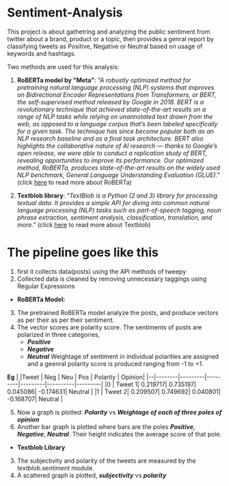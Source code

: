 # Sentiment-Analysis

This project is about gathetring and analyzing the public sentiment from twitter about a brand, product or a topic, then provides a genral report by classifying tweets as Positive, Negative or Neutral based on usage of keywords and hashtags.

Two methods are used for this analysis:

1. **RoBERTa model by "Meta"**: *"A robustly optimized method for pretraining natural language processing (NLP) systems that improves on Bidirectional Encoder Representations from Transformers, or BERT, the self-supervised method released by Google in 2018. BERT is a revolutionary technique that achieved state-of-the-art results on a range of NLP tasks while relying on unannotated text drawn from the web, as opposed to a language corpus that’s been labeled specifically for a given task. The technique has since become popular both as an NLP research baseline and as a final task architecture. BERT also highlights the collaborative nature of AI research — thanks to Google’s open release, we were able to conduct a replication study of BERT, revealing opportunities to improve its performance. Our optimized method, RoBERTa, produces state-of-the-art results on the widely used NLP benchmark, General Language Understanding Evaluation (GLUE)."*
(click [here](https://ai.facebook.com/blog/roberta-an-optimized-method-for-pretraining-self-supervised-nlp-systems/) to read more about RoBERTa)

2. **Textblob library**: *"TextBlob is a Python (2 and 3) library for processing textual data. It provides a simple API for diving into common natural language processing (NLP) tasks such as part-of-speech tagging, noun phrase extraction, sentiment analysis, classification, translation, and more."*
(click [here](https://textblob.readthedocs.io/en/dev/) to read more about Textblob)

# The pipeline goes like this

1. first it collects data(posts) using the API methods of tweepy
2. Collected data is cleaned by removing unnecessary taggings using Regular Expressions
* **RoBERTa Model:**
3. The pretrained RoBERTa model analyze the posts, and produce vectors as per their as per their sentiment.
4. The vector scores are polarity score. The sentiments of posts are polarized in three categories,
      * ***Positive***
      * ***Negative***
      * ***Neutral***
   Weightage of sentiment in individual polarities are assigned and a geenral polarity score is produced ranging from -1 to +1.
   
**Eg** 
|  |Tweet 	|  Neg    |	Neu     |	Pos     |	Polarity | 	Opinion|
|--|--------|---------|---------|---------|----------|---------|
|0 | Tweet 1| 0.219717| 0.735197|	0.045086| -0.174631| Neutral |
|1 | Tweet 2| 0.209507| 0.749692| 0.040801|	-0.168707| Neutral |

5. Now a graph is plotted: ***Polarity*** vs ***Weightage of each of three poles of opinion***
6. Another bar graph is plotted where bars are the poles ***Positive***, ***Negative***, ***Neutral***. Their height indicates the average score of that pole.


* **Textblob Library**
3. The subjectivity and polarity of the tweets are measured by the *textblob.sentiment* module.
4. A scattered graph is plotted, ***subjectivity*** vs ***polarity***
